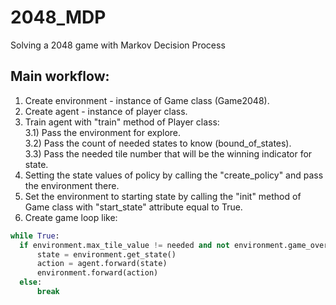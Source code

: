 # 2048_MDP
Solving a 2048 game with Markov Decision Process

## Main workflow:

1) Create environment - instance of Game class (Game2048).<br />
2) Create agent - instance of player class.<br />
3) Train agent with "train" method of Player class:<br />
  3.1) Pass the environment for explore.<br />
  3.2) Pass the count of needed states to know (bound_of_states).<br />
  3.3) Pass the needed tile number that will be the winning indicator for state.<br />
4) Setting the state values of policy by calling the "create_policy" and pass the environment there.<br />
5) Set the environment to starting state by calling the "init" method of Game class with "start_state" attribute equal to True.<br />
6) Create game loop like:

```python
while True:
  if environment.max_tile_value != needed and not environment.game_over:
      state = environment.get_state()
      action = agent.forward(state)
      environment.forward(action)
  else:
      break
```
